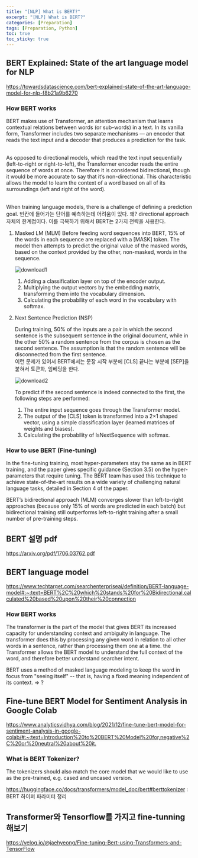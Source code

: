 ```yaml
---
title: "[NLP] What is BERT?"
excerpt: "[NLP] What is BERT?"
categories: [Preparation]
tags: [Preparation, Python]
toc: true
toc_sticky: true
---
```


## BERT Explained: State of the art language model for NLP

<https://towardsdatascience.com/bert-explained-state-of-the-art-language-model-for-nlp-f8b21a9b6270> <br>

### How BERT works

BERT makes use of Transformer, an attention mechanism that learns contextual relations between words (or sub-words) in a text. In its vanilla form, Transformer includes two separate mechanisms — an encoder that reads the text input and a decoder that produces a prediction for the task. <br>
<br>

As opposed to directional models, which read the text input sequentially (left-to-right or right-to-left), the Transformer encoder reads the entire sequence of words at once. Therefore it is considered bidirectional, though it would be more accurate to say that it’s non-directional. This characteristic allows the model to learn the context of a word based on all of its surroundings (left and right of the word). <br>
<br>

When training language models, there is a challenge of defining a prediction goal. 빈칸에 들어가는 단어를 예측하는데 어려움이 있다. 왜? directional approach 자체의 한계점이다. 이를 극복하기 위해서 BERT는 2가지 전략을 사용한다.

1. Masked LM (MLM)
   Before feeding word sequences into BERT, 15% of the words in each sequence are replaced with a [MASK] token. The model then attempts to predict the original value of the masked words, based on the context provided by the other, non-masked, words in the sequence.

   ![download1](https://user-images.githubusercontent.com/96654391/188531248-8bf6007f-0289-434d-a94f-79556ef41e40.png)

   1. Adding a classification layer on top of the encoder output.
   2. Multiplying the output vectors by the embedding matrix, transforming them into the vocabulary dimension.
   3. Calculating the probability of each word in the vocabulary with softmax. <br>

2. Next Sentence Prediction (NSP)

   During training, 50% of the inputs are a pair in which the second sentence is the subsequent sentence in the original document, while in the other 50% a random sentence from the corpus is chosen as the second sentence. The assumption is that the random sentence will be disconnected from the first sentence. <br>
   이런 문제가 있어서 BERT에서는 문장 시작 부분에 [CLS] 끝나는 부분에 [SEP]을 붙혀서 토큰화, 임베딩을 한다. <br>

   ![download2](https://user-images.githubusercontent.com/96654391/188532302-3ae6c9dc-f3a2-42b8-a662-32450e7e3ce5.png) <br>

   To predict if the second sentence is indeed connected to the first, the following steps are performed: <br>

   1. The entire input sequence goes through the Transformer model.
   2. The output of the [CLS] token is transformed into a 2×1 shaped vector, using a simple classification layer (learned matrices of weights and biases).
   3. Calculating the probability of IsNextSequence with softmax.

### How to use BERT (Fine-tuning)

In the fine-tuning training, most hyper-parameters stay the same as in BERT training, and the paper gives specific guidance (Section 3.5) on the hyper-parameters that require tuning. The BERT team has used this technique to achieve state-of-the-art results on a wide variety of challenging natural language tasks, detailed in Section 4 of the paper. <br>

BERT’s bidirectional approach (MLM) converges slower than left-to-right approaches (because only 15% of words are predicted in each batch) but bidirectional training still outperforms left-to-right training after a small number of pre-training steps.

## BERT 설명 pdf

<https://arxiv.org/pdf/1706.03762.pdf>

## BERT language model

<https://www.techtarget.com/searchenterpriseai/definition/BERT-language-model#:~:text=BERT%2C%20which%20stands%20for%20Bidirectional,calculated%20based%20upon%20their%20connection>

### How BERT works

The transformer is the part of the model that gives BERT its increased capacity for understanding context and ambiguity in language. The transformer does this by processing any given word in relation to all other words in a sentence, rather than processing them one at a time. the Transformer allows the BERT model to understand the full context of the word, and therefore better understand searcher intent. <br>

BERT uses a method of masked language modeling to keep the word in focus from "seeing itself" -- that is, having a fixed meaning independent of its context. => ?

## Fine-tune BERT Model for Sentiment Analysis in Google Colab

<https://www.analyticsvidhya.com/blog/2021/12/fine-tune-bert-model-for-sentiment-analysis-in-google-colab/#:~:text=Introduction%20to%20BERT%20Model%20for,negative%2C%20or%20neutral%20about%20it.>

### What is BERT Tokenizer?

The tokenizers should also match the core model that we would like to use as the pre-trained, e.g. cased and uncased version. <br>

<https://huggingface.co/docs/transformers/model_doc/bert#berttokenizer> : BERT 하이퍼 파라미터 정리 <br>

## Transformer와 Tensorflow를 가지고 fine-tunning 해보기

<https://velog.io/@jaehyeong/Fine-tuning-Bert-using-Transformers-and-TensorFlow>
